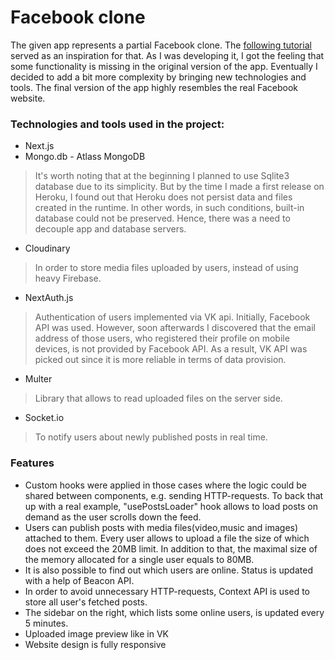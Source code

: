 # Facebook clone
The given app represents a partial Facebook clone. The [following tutorial](https://www.youtube.com/watch?v=dBotWYKYYWc) served as an inspiration for that. As I was developing it, I got the feeling that some functionality is missing in the original version of the app. Eventually I decided to add a bit more complexity by bringing new technologies and tools. The final version of the app highly resembles the real Facebook website. 

### Technologies and tools used in the project:
* Next.js
* Mongo.db - Atlass MongoDB
>It's worth noting that at the beginning I planned to use Sqlite3 database due to its simplicity. But by the time I made a first release on Heroku, I found out that Heroku does not persist data and files created in the runtime. In other words, in such conditions, built-in database could not be preserved. Hence, there was a need to decouple app and database servers.
* Cloudinary
>In order to store media files uploaded by users, instead of using heavy Firebase.
* NextAuth.js
>Authentication of users implemented via VK api. Initially, Facebook API was used. However, soon afterwards I discovered that the email address of those users, who registered their profile on mobile devices, is not provided by Facebook API. As a result, VK API was picked out since it is more reliable in terms of data provision.
* Multer
>Library that allows to read uploaded files on the server side.
* Socket.io
>To notify users about newly published posts in real time.

### Features
* Custom hooks were applied in those cases where the logic could be shared between components, e.g. sending HTTP-requests. To back that up with a real example, "usePostsLoader" hook allows to load posts on demand as the user scrolls down the feed.
* Users can publish posts with media files(video,music and images) attached to them. Every user allows to upload a file the size of which does not exceed the 20MB limit. In addition to that, the maximal size of the memory allocated for a single user equals to 80MB. 
* It is also possible to find out which users are online. Status is updated with a help of Beacon API. 
* In order to avoid unnecessary HTTP-requests, Context API is used to store all user's fetched posts. 
* The sidebar on the right, which lists some online users, is updated every 5 minutes. 
* Uploaded image preview like in VK
* Website design is fully responsive


